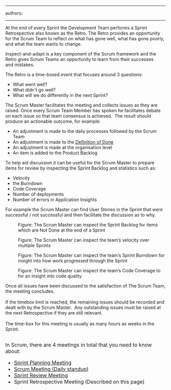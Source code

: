 

---
authors:

---




<span class='intro'> 
  <p>At the end of every Sprint the Development&#160;Team performs a Sprint Retrospective also&#160;known as the Retro.&#160;The Retro&#160;provides an opportunity for the Scrum&#160;Team&#160;to reflect on what has gone well, what has gone poorly, and what the team wants to change.&#160;<br></p>
<p>Inspect-and-adapt is a key component of the Scrum framework and the Retro&#160;gives Scrum Teams an opportunity to learn from their&#160;successes and&#160;mistakes.</p>
 </span>

<div>The Retro is a time-boxed event that focuses around 3 questions&#58;</div>
<div><ul><li>What went well?</li>
<li>What didn't go well?</li>
<li>What will we do differently in the next Sprint?</li></ul></div>
<div></div>
<div>The Scrum Master facilitates the meeting and&#160;collects issues as they are raised.&#160;Once every Scrum Team Member has spoken he&#160;facilitates debate on each issue&#160;so that team consensus is achieved.&#160; The result should produce an actionable outcome, for&#160;example&#58;</div>
<ul>
    <li>An adjustment&#160;is made to the daily processes followed by the Scrum Team</li>
    <li>An adjustment is made to the <a href="/Pages/RetrospectiveMeeting.aspx">Definition of Done</a></li>
    <li>An adjustment is made at the organisation level</li>
    <li>An item is added to the Product Backlog</li>
</ul>
<p>To help aid discussion it can be useful for the Scrum Master to prepare items for review by inspecting the Sprint Backlog and statistics such as&#58;</p>
<ul>
<li>Velocity</li>
<li>the Burndown</li>
<li>Code Coverage<br></li><li>Number of deployments<br></li><li>Number of errors in Application Insights​<br></li>
</ul>
<p>For example the Scrum Master can find User Stories in the Sprint that were successful / not successful and then facilitate the discussion as to why.
</p>

<dl class="image"><dt><img src="/PublishingImages/retrospective-meeting-1.jpg" alt="" /> </dt>
<dd>Figure&#58; The Scrum Master can inspect the Sprint Backlog for items which are Not Done at the end of a Sprint</dd></dl>

<dl class="image"><dt><img src="/PublishingImages/retrospective-meeting-2.jpg" alt="" /> </dt>
<dd>Figure&#58; The Scrum Master can inspect the team’s velocity over multiple Sprints</dd></dl>

<dl class="image"><dt><img src="/PublishingImages/retrospective-meeting-3.jpg" alt="" /> </dt>
<dd>Figure&#58; The Scrum Master can inspect the team’s Sprint Burndown for insight into how work progressed through the Sprint</dd></dl>

<dl class="image"><dt><img src="/PublishingImages/retrospective-meeting-4.jpg" alt="" /> </dt>
<dd>Figure&#58; The Scrum Master can inspect the team’s Code Coverage to for an insight into code quality</dd></dl>

<p>Once all issues have been discussed to the satisfaction of The Scrum Team, the meeting concludes.<br>
<br>
If the timebox limit is reached, the remaining issues should be recorded and dealt with by the Scrum&#160;Master.&#160; Any&#160;outstanding issues must be&#160;raised at the next Retrospective if they are still relevant.<br>
<br>
The time-box for this meeting is usually as many hours as weeks in the Sprint.</p>
<br>
<font size="+0" class="ms-rteCustom-GreyBox">In Scrum, there are 4 meeting​s in total&#160;that you need to know about&#58;
<ul>
    <li><a href="/Pages/SprintPlanningMeeting.aspx" title="Sprint Planning Meeting">Sprint Planning Meeting</a></li><li><a shape="rect" href="/Pages/DailyScrumUpdateTasks.aspx" title="Update tasks before Daily Scrum Meeting">Scrum Meeting (Daily standup)</a></li>
    <li><a shape="rect" href="/Pages/SprintReviewMeeting.aspx" title="Sprint Review Meeting">Sprint Review Meeting</a> </li>
    <li>Sprint Retrospective Meeting (Described on this page)​</li>
</ul>
</font>



